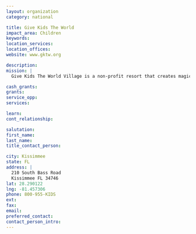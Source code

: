 ```yaml
---
layout: organization
category: national

title: Give Kids The World
impact_area: Children
keywords: 
location_services: 
location_offices: 
website: www.gktw.org

description: 
mission: |
  Give Kids The World Village is a non-profit resort that creates magical memories for children with life-threatening illnesses and their families. Wish-granting organizations coordinate transportation to Orlando, while Give Kids The World provides accommodations at its whimsical resort, donated attractions tickets, and meals for a week-long fantasy vacation. Since its founding in 1986, Give Kids The World has welcomed families from all 50 states and 50 countries. 

cash_grants: 
grants: 
service_opp: 
services: 

learn: 
cont_relationship: 

salutation: 
first_name: 
last_name: 
title_contact_person: 

city: Kissimmee
state: FL
address: |
  210 South Bass Road  
  Kissimmee FL 34746
lat: 28.290122
lng: -81.457306
phone: 800-955-KIDS
ext: 
fax: 
email: 
preferred_contact: 
contact_person_intro: 
---
```


